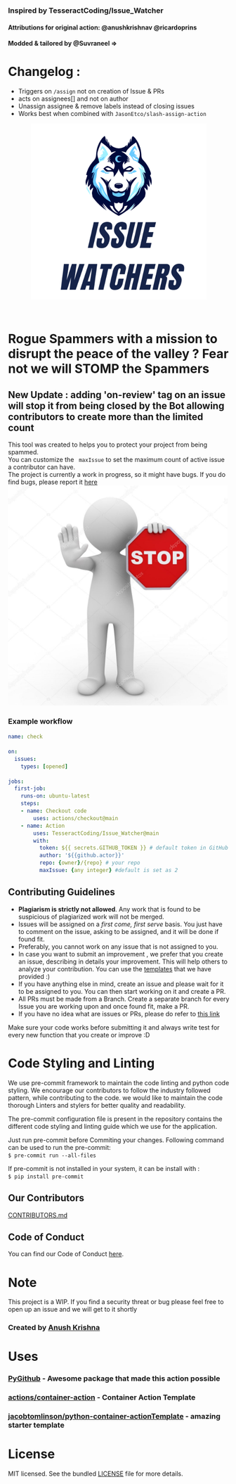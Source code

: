 ### Inspired by TesseractCoding/Issue_Watcher
#### Attributions for original action:     @anushkrishnav     @ricardoprins
#### Modded & tailored by @Suvraneel =>
# Changelog :
- Triggers on `/assign` not on creation of Issue & PRs
- acts on assignees[] and not on author
- Unassign assignee & remove labels instead of closing issues
- Works best when combined with `JasonEtco/slash-assign-action`

<p align="center">
<img src="img/White and Green Gaming Badge Logo.png" height = "400px">
</p> <br>

# Rogue Spammers with a mission to disrupt the peace of the valley ? Fear not we will STOMP the Spammers
## New Update : adding 'on-review' tag on an issue will stop it from being closed by the Bot allowing contributors to create more than the limited count
This tool was created to helps you to protect your project  from being spammed.
<br> You can customize the ``` maxIssue```  to set the maximum count of active issue a contributor can have. <br>
The project is currently a work in progress, so it might have bugs. If you do find bugs, please report it [here](https://TesseractCoding/Issue_Watcher/issues) <br>
<img src="img/sample.jpeg" height = "500px">
![]()

### Example workflow

```yaml
name: check

on:
  issues:
    types: [opened]

jobs:
  first-job:
    runs-on: ubuntu-latest
    steps:
    - name: Checkout code
        uses: actions/checkout@main
    - name: Action
        uses: TesseractCoding/Issue_Watcher@main
        with:
          token: ${{ secrets.GITHUB_TOKEN }} # default token in GitHub Workflow
          author: '${{github.actor}}'
          repo: {owner}/{repo} # your repo
          maxIssue: {any integer} #default is set as 2

```
## Contributing Guidelines

- **Plagiarism is strictly not allowed**. Any work that is found to be suspicious of plagiarized work will not be merged.
- Issues will be assigned on a _first come, first serve_ basis. You just have to comment on the issue, asking to be assigned, and it will be done if found fit.
- Preferably, you cannot work on any issue that is not assigned to you.
- In case you want to submit an improvement , we prefer that you create an issue, describing in details your improvement. This will help others to analyze your contribution. You can use the [templates](.github/ISSUE_TEMPLATE/proposal.md) that we have provided :)
- If you have anything else in mind, create an issue and please wait for it to be assigned to you. You can then start working on it and create a PR.
- All PRs must be made from a Branch. Create a separate branch for every Issue you are working upon and once found fit, make a PR.
- If you have no idea what are issues or PRs, please do refer to [this link](https://github.com/TesseractCoding/NeoAlgo/wiki/What-is-a-Pull-Request-and-how-to-do-it%3F)

Make sure your code works before submitting it and always write test for every new function that you create or improve :D


# Code Styling and Linting
We use pre-commit framework to maintain the code linting and python code styling.
We encourage our contributors to follow the industry followed pattern, while contributing to the code.
we would like to maintain the code thorough Linters and stylers for better quality and readability.

The pre-commit configuration file is present in the repository contains the different code styling and linting guide which we use for the application.

Just run pre-commit before Commiting your changes.
Following command can be used to run the pre-commit:<br>
```$ pre-commit run --all-files```

If pre-commit is not installed in your system, it can be install with : <br> ```$ pip install pre-commit```
## Our Contributors

[CONTRIBUTORS.md](/CONTRIBUTORS.md)

## Code of Conduct

You can find our Code of Conduct [here](/CODE_OF_CONDUCT.md).

# Note
This project is a WIP.
If you find a security threat or bug please feel free to open up an issue and we will get to it shortly

### Created by [Anush Krishna](https://github.com/anushkrishnav)

# Uses

### [PyGithub](https://github.com/PyGithub/PyGithub) - Awesome package that made this action possible <br>
### [actions/container-action](https://github.com/actions/container-action) - Container Action Template
### [jacobtomlinson/python-container-actionTemplate](https://github.com/jacobtomlinson/python-container-action) -  amazing starter template

# License
MIT licensed. See the bundled [LICENSE](LICENSE) file for more details.
